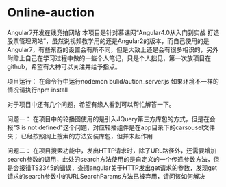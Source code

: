 # Online-auction
Angular7开发在线竞拍网站
本项目是针对慕课网“Angular4.0从入门到实战 打造股票管理网站”，虽然说视频教学用的还是Angular2的版本，而自己使用的是Angular7，有些东西的设置会有所不同，但是大致上还是会有很多相识的，另外附赠上自己在学习过程中做的一些个人笔记，只是个人拙见，第一次放项目在github，希望有大神可以关注并给予指点。

项目运行：
在命令行中运行nodemon bulid/aution_server.js
如果环境不一样的情况请执行npm install


对于项目中还有几个问题，希望有缘人看到可以帮忙解答一下。

问题一：
在项目中的轮播图使用的是引入JQuery第三方库包的方式，但是在会报"$ is not defined"这个问题，对应轮播组件是在app目录下的carsousel文件夹；
已经按照网上搜索的方法安装库包，但并未起作用

问题二：
在项目搜索功能中，发出HTTP请求时，除了URL路径外，还需要增加search参数的调用，此处的search方法使用的是自定义的一个传递参数方法，但是会报错TS2345的错误，查阅angular关于HTTP发出get请求的参数，发现get请求的search参数中的URLSearchParams方法已被弃用，请问该如何解决
 
